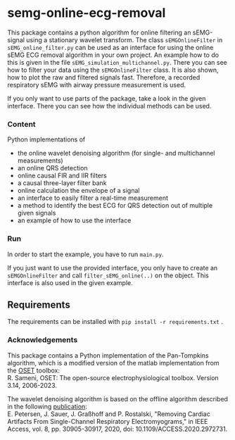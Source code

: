 # semg-online-ecg-removal

This package contains a python algorithm for online filtering an sEMG-signal using a stationary wavelet transform.
The class `sEMGOnlineFilter` in `sEMG_online_filter.py` can be used as an interface for using the online sEMG ECG removal algorithm in your own project.
An example how to do this is given in the file `sEMG_simulation_multichannel.py`. There you can see how to filter your data using the `sEMGOnlineFilter` class.
It is also shown, how to plot the raw and filtered signals fast. Therefore, a recorded respiratory sEMG with airway pressure measurement is used.

If you only want to use parts of the package, take a look in the given interface. There you can see how the individual methods can be used.

### Content
Python implementations of
- the online wavelet denoising algorithm (for single- and multichannel measurements)
- an online QRS detection
- online causal FIR and IIR filters
- a causal three-layer filter bank
- online calculation the envelope of a signal
- an interface to easily filter a real-time measurement
- a method to identify the best ECG for QRS detection out of multiple given signals
- an example of how to use the interface

### Run
In order to start the example, you have to run `main.py`.

If you just want to use the provided interface, you only have to create an `sEMGOnlineFilter` and call `filter_sEMG_online(..)` on the object.
This interface is also used in the given example.

## Requirements
The requirements can be installed with
``
pip install -r requirements.txt
``
.

### Acknowledgements
This package contains a Python implementation of the Pan-Tompkins algorithm, which is a modified version of the matlab implementation from the
[OSET](https://github.com/alphanumericslab/OSET) toolbox:  
R. Sameni, OSET: The open-source electrophysiological toolbox. Version 3.14, 2006-2023.

The wavelet denoising algorithm is based on the offline algorithm described in the following [publication](https://ieeexplore.ieee.org/document/8988257):  
E. Petersen, J. Sauer, J. Graßhoff and P. Rostalski, "Removing Cardiac Artifacts From Single-Channel Respiratory Electromyograms," in IEEE Access, vol. 8, pp. 30905-30917, 2020, doi: 10.1109/ACCESS.2020.2972731.
